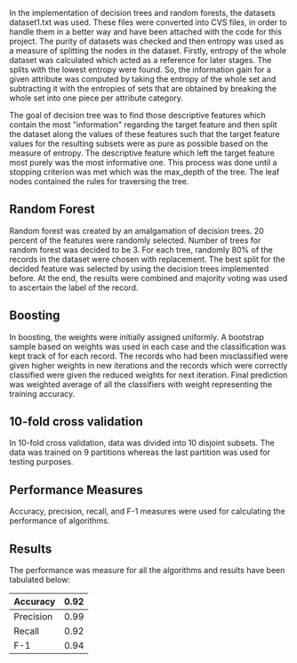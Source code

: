In the implementation of decision trees and random forests, the datasets dataset1.txt was used. These files were converted into CVS files, in order to handle
them in a better way and have been attached with the code for this project. The purity of datasets
was checked and then entropy was used as a measure of splitting the nodes in the dataset.
Firstly, entropy of the whole dataset was calculated which acted as a reference for later stages.
The splits with the lowest entropy were found. So, the information gain for a given attribute was
computed by taking the entropy of the whole set and subtracting it with the entropies of sets that
are obtained by breaking the whole set into one piece per attribute category.

The goal of decision tree was to find those descriptive features which contain the most "information" regarding the target feature and then split the dataset along the values of these features such that the target feature values for the resulting subsets were as pure as possible based on the measure of entropy. The descriptive feature which left the target feature most purely was the most informative one. This process was done until a stopping criterion was met which was the max_depth of the tree. The leaf nodes contained the rules for traversing the tree.

## Random Forest ##
Random forest was created by an amalgamation of decision trees. 20 percent of the features were randomly selected. Number of trees for random forest was decided to be 3. For each tree, randomly 80% of the records in the dataset were chosen with replacement. The best split for the decided feature was selected by using the decision trees implemented before. At the end, the results were combined and majority voting was used to ascertain the label of the record.

## Boosting ##
In boosting, the weights were initially assigned uniformly. A bootstrap sample based on weights was used in each case and the classification was kept track of for each record. The records who had been misclassified were given higher weights in new iterations and the records which were correctly classified were given the reduced weights for next iteration. Final prediction was weighted average of all the classifiers with weight representing the training accuracy.

## 10-fold cross validation ##
In 10-fold cross validation, data was divided into 10 disjoint subsets. The data was trained on 9 partitions whereas the last partition was used for testing purposes.

## Performance Measures ##
Accuracy, precision, recall, and F-1 measures were used for calculating the performance of algorithms.

## Results ##
The performance was measure for all the algorithms and results have been tabulated below:

| Accuracy  | 0.92 |
|-----------|:------:|
| Precision | 0.99 |
| Recall    | 0.92 |
| F-1       | 0.94 |
